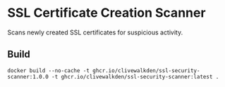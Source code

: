 # SSL Certificate Creation Scanner

Scans newly created SSL certificates for suspicious activity.

## Build

```shell
docker build --no-cache -t ghcr.io/clivewalkden/ssl-security-scanner:1.0.0 -t ghcr.io/clivewalkden/ssl-security-scanner:latest .
```
